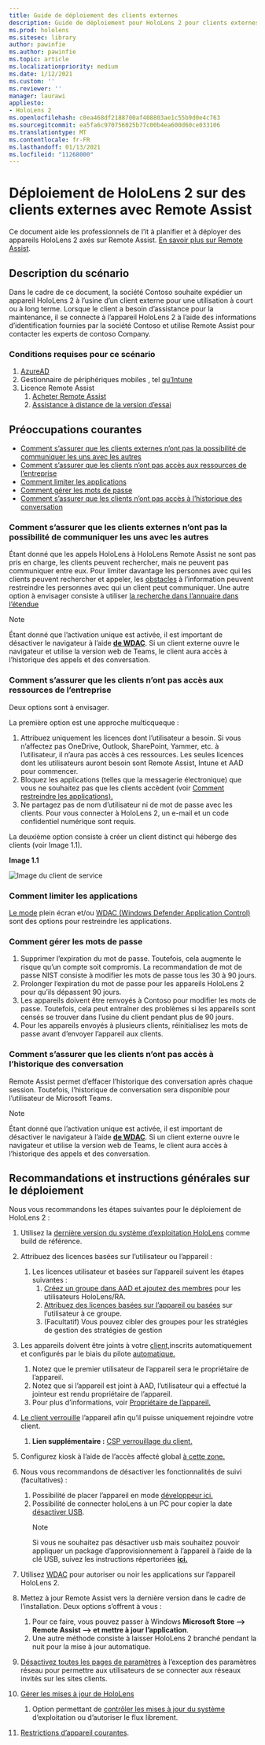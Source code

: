 ```yaml
---
title: Guide de déploiement des clients externes
description: Guide de déploiement pour HoloLens 2 pour clients externes (avec l’assistance à distance comme exemple)
ms.prod: hololens
ms.sitesec: library
author: pawinfie
ms.author: pawinfie
ms.topic: article
ms.localizationpriority: medium
ms.date: 1/12/2021
ms.custom: ''
ms.reviewer: ''
manager: laurawi
appliesto:
- HoloLens 2
ms.openlocfilehash: c0ea468df2188700af408803ae1c55b9d0e4c763
ms.sourcegitcommit: ea5fa6c970756025b77c00b4ea600d60ce033106
ms.translationtype: MT
ms.contentlocale: fr-FR
ms.lasthandoff: 01/13/2021
ms.locfileid: "11268000"
---
```

# Déploiement de HoloLens 2 sur des clients externes avec Remote Assist

Ce document aide les professionnels de l’it à planifier et à déployer des appareils HoloLens 2 axés sur Remote Assist. [En savoir plus sur Remote Assist](https://docs.microsoft.com/hololens/hololens2-cloud-connected-overview#learn-about-remote-assist).

## Description du scénario

Dans le cadre de ce document, la société Contoso souhaite expédier un appareil HoloLens 2 à l’usine d’un client externe pour une utilisation à court ou à long terme. Lorsque le client a besoin d’assistance pour la maintenance, il se connecte à l’appareil HoloLens 2 à l’aide des informations d’identification fournies par la société Contoso et utilise Remote Assist pour contacter les experts de contoso Company.

### Conditions requises pour ce scénario

1. [AzureAD](https://docs.microsoft.com/azure/active-directory/fundamentals/active-directory-whatis)
1. Gestionnaire de périphériques mobiles , tel [qu’Intune](https://docs.microsoft.com/mem/intune/fundamentals/free-trial-sign-up)
1. Licence Remote Assist
    1. [Acheter Remote Assist](https://docs.microsoft.com/dynamics365/mixed-reality/remote-assist/buy-remote-assist)
    1. [Assistance à distance de la version d’essai](https://docs.microsoft.com/dynamics365/mixed-reality/remote-assist/try-remote-assist)

## Préoccupations courantes

- [Comment s’assurer que les clients externes n’ont pas la possibilité de communiquer les uns avec les autres](#how-to-ensure-that-external-clients-do-not-have-the-ability-to-communicate-with-one-another)
- [Comment s’assurer que les clients n’ont pas accès aux ressources de l’entreprise](#how-to-ensure-that-clients-do-not-have-access-to-company-resources)
- [Comment limiter les applications](#how-to-restrict-apps)
- [Comment gérer les mots de passe](#how-to-manage-passwords)
- [Comment s’assurer que les clients n’ont pas accès à l’historique des conversation](#how-to-ensure-that-clients-do-not-have-access-to-chat-history)

### Comment s’assurer que les clients externes n’ont pas la possibilité de communiquer les uns avec les autres

Étant donné que les appels HoloLens à HoloLens Remote Assist ne sont pas pris en charge, les clients peuvent rechercher, mais ne peuvent pas communiquer entre eux. Pour limiter davantage les personnes avec qui les clients peuvent rechercher et appeler, les  [obstacles](https://docs.microsoft.com/microsoft-365/compliance/information-barriers?view=o365-worldwide) à l’information peuvent restreindre les personnes avec qui un client peut communiquer. Une autre option à envisager consiste à utiliser [la recherche dans l’annuaire dans l’étendue](https://docs.microsoft.com/MicrosoftTeams/teams-scoped-directory-search)

 > [!NOTE]
> Étant donné que l’activation unique est activée, il est important de désactiver le navigateur à l’aide [**de WDAC**](https://docs.microsoft.com/hololens/windows-defender-application-control-wdac). Si un client externe ouvre le navigateur et utilise la version web de Teams, le client aura accès à l’historique des appels et des conversation.

### Comment s’assurer que les clients n’ont pas accès aux ressources de l’entreprise

Deux options sont à envisager.

La première option est une approche multicqueque :

1. Attribuez uniquement les licences dont l’utilisateur a besoin. Si vous n’affectez pas OneDrive, Outlook, SharePoint, Yammer, etc. à l’utilisateur, il n’aura pas accès à ces ressources. Les seules licences dont les utilisateurs auront besoin sont Remote Assist, Intune et AAD pour commencer.
1. Bloquez les applications (telles que la messagerie électronique) que vous ne souhaitez pas que les clients accèdent (voir [Comment restreindre les applications).](#how-to-restrict-apps)
1. Ne partagez pas de nom d’utilisateur ni de mot de passe avec les clients. Pour vous connecter à HoloLens 2, un e-mail et un code confidentiel numérique sont requis.

La deuxième option consiste à créer un client distinct qui héberge des clients (voir Image 1.1).

**Image 1.1**

![Image du client de service](./images/hololens-service-tenant-image.png)

### Comment limiter les applications

[Le mode](https://docs.microsoft.com/hololens/hololens-kiosk) plein écran et/ou [WDAC (Windows Defender Application Control)](https://docs.microsoft.com/hololens/windows-defender-application-control-wdac) sont des options pour restreindre les applications.

### Comment gérer les mots de passe

1. Supprimer l’expiration du mot de passe. Toutefois, cela augmente le risque qu’un compte soit compromis. La recommandation de mot de passe NIST consiste à modifier les mots de passe tous les 30 à 90 jours.
1. Prolonger l’expiration du mot de passe pour les appareils HoloLens 2 pour qu’ils dépassent 90 jours.
1. Les appareils doivent être renvoyés à Contoso pour modifier les mots de passe. Toutefois, cela peut entraîner des problèmes si les appareils sont censés se trouver dans l’usine du client pendant plus de 90 jours.  
1. Pour les appareils envoyés à plusieurs clients, réinitialisez les mots de passe avant d’envoyer l’appareil aux clients.

### Comment s’assurer que les clients n’ont pas accès à l’historique des conversation

Remote Assist permet d’effacer l’historique des conversation après chaque session. Toutefois, l’historique de conversation sera disponible pour l’utilisateur de Microsoft Teams.

> [!NOTE]
> Étant donné que l’activation unique est activée, il est important de désactiver le navigateur à l’aide [**de WDAC**](https://docs.microsoft.com/hololens/windows-defender-application-control-wdac). Si un client externe ouvre le navigateur et utilise la version web de Teams, le client aura accès à l’historique des appels et des conversation.

## Recommandations et instructions générales sur le déploiement

Nous vous recommandons les étapes suivantes pour le déploiement de HoloLens 2 :

1. Utilisez la [dernière version du système d’exploitation HoloLens](https://aka.ms/hololens2download) comme build de référence.
1. Attribuez des licences basées sur l’utilisateur ou l’appareil :
    1. Les licences utilisateur et basées sur l’appareil suivent les étapes suivantes :
        1. [Créez un groupe dans AAD et ajoutez des membres](https://docs.microsoft.com/azure/active-directory/fundamentals/active-directory-groups-create-azure-portal#create-a-basic-group-and-add-members) pour les utilisateurs HoloLens/RA.
        1. [Attribuez des licences basées sur l’appareil ou basées](https://docs.microsoft.com/azure/active-directory/enterprise-users/licensing-groups-assign#:~:text=In%20this%20article%201%20Assign%20the%20required%20licenses,3%20Check%20for%20license%20problems%20and%20resolve%20them) sur l’utilisateur à ce groupe.
        1. (Facultatif) Vous pouvez cibler des groupes pour les stratégies de gestion des stratégies de gestion

1. Les appareils doivent être joints à votre [client,](https://docs.microsoft.com/hololens/hololens-enroll-mdm#auto-enrollment-in-mdm)inscrits automatiquement et configurés par le biais du pilote [automatique.](https://docs.microsoft.com/hololens/hololens2-autopilot)
    1. Notez que le premier utilisateur de l’appareil sera le propriétaire de l’appareil.
    1. Notez que si l’appareil est joint à AAD, l’utilisateur qui a effectué la jointeur est rendu propriétaire de l’appareil.
    1. Pour plus d’informations, voir [Propriétaire de l’appareil.](https://docs.microsoft.com/hololens/security-adminless-os#device-owner)
1. [Le client verrouille](https://docs.microsoft.com/hololens/hololens-release-notes#tenantlockdown-csp-and-autopilot) l’appareil afin qu’il puisse uniquement rejoindre votre client.
    1. **Lien supplémentaire :** [CSP verrouillage du client.](https://docs.microsoft.com/windows/client-management/mdm/tenantlockdown-csp)
1. Configurez kiosk à l’aide de l’accès affecté global [à cette zone.](https://docs.microsoft.com/hololens/hololens-global-assigned-access-kiosk)
1. Nous vous recommandons de désactiver les fonctionnalités de suivi (facultatives) :
    1. Possibilité de placer l’appareil en mode [développeur ici.](https://docs.microsoft.com/windows/client-management/mdm/policy-csp-applicationmanagement#applicationmanagement-allowdeveloperunlock)
    1. Possibilité de connecter holoLens à un PC pour copier la date [désactiver USB](https://docs.microsoft.com/windows/client-management/mdm/policy-csp-connectivity#connectivity-allowusbconnection).
       > [!NOTE]
        > Si vous ne souhaitez pas désactiver usb mais souhaitez pouvoir appliquer un package d’approvisionnement à l’appareil à l’aide de la clé USB, suivez les instructions répertoriées [**ici.**](https://docs.microsoft.com/windows/client-management/mdm/policy-csp-security#security-allowaddprovisioningpackage)

1. Utilisez [WDAC](https://docs.microsoft.com/hololens/windows-defender-application-control-wdac) pour autoriser ou noir les applications sur l’appareil HoloLens 2.
1. Mettez à jour Remote Assist vers la dernière version dans le cadre de l’installation. Deux options s’offrent à vous :
    1. Pour ce faire, vous pouvez passer à Windows **Microsoft Store --> Remote Assist --> et mettre à jour l’application**.
    1. Une autre méthode consiste à laisser HoloLens 2 branché pendant la nuit pour la mise à jour automatique.
1. [Désactivez toutes les pages de paramètres](https://docs.microsoft.com/hololens/settings-uri-list) à l’exception des paramètres réseau pour permettre aux utilisateurs de se connecter aux réseaux invités sur les sites clients.
1. [Gérer les mises à jour de HoloLens](https://docs.microsoft.com/hololens/hololens-updates)
    1. Option permettant de [contrôler les mises à jour du système](https://docs.microsoft.com/mem/intune/protect/windows-update-for-business-configure#create-and-assign-update-rings) d’exploitation ou d’autoriser le flux librement.
1. [Restrictions d’appareil courantes](https://docs.microsoft.com/hololens/hololens-common-device-restrictions).
